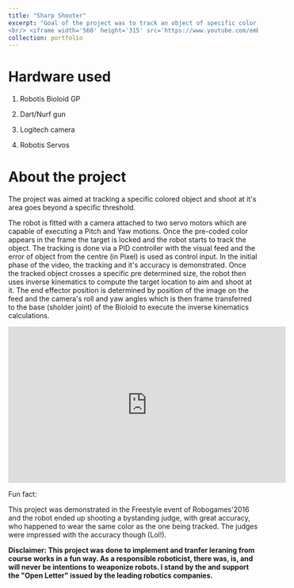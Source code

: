 ```yaml
---
title: "Sharp Shooter"
excerpt: "Goal of the project was to track an object of specific color and aim to shoot it when it reaches a specific treshold.
<br/> <iframe width='560' height='315' src='https://www.youtube.com/embed/BUanlEODqq4' title='YouTube video player' frameborder='0' allow='accelerometer; autoplay; clipboard-write; encrypted-media; gyroscope; picture-in-picture; web-share' allowfullscreen> </iframe>"
collection: portfolio
---
```


Hardware used
===
1. Robotis Bioloid GP 

2. Dart/Nurf gun

3. Logitech camera

4. Robotis Servos

About the project
===
The project was aimed at tracking a specific colored object and shoot at it's area goes beyond a specific threshold. 

The robot is fitted with a camera attached to two servo motors which are capable of executing a Pitch and Yaw motions. Once the pre-coded color appears in the frame the target is locked and the robot starts to track the object. The tracking is done via a PID controller with the visual feed and the error of object from the centre (in Pixel) is used as control input. In the initial phase of the video, the tracking and it's accuracy is demonstrated. Once the tracked object crosses a specific pre determined size, the robot then uses inverse kinematics to compute the target location to aim and shoot at it. The end effector position is determined by position of the image on the feed and the camera's roll and yaw angles which is then frame transferred to the base (sholder joint) of the Bioloid to execute the inverse kinematics calculations. 

<iframe width="560" height="315" src="https://www.youtube.com/embed/BUanlEODqq4" title="YouTube video player" frameborder="0" allow="accelerometer; autoplay; clipboard-write; encrypted-media; gyroscope; picture-in-picture; web-share" allowfullscreen></iframe> 

Fun fact:

This project was demonstrated in the Freestyle event of Robogames'2016 and the robot ended up shooting a bystanding judge, with great accuracy, who happened to wear the same color as the one being tracked. The judges were impressed with the accuracy though (Lol!). 

**Disclaimer:  This project was done to implement and tranfer leraning from course works in a fun way. As a responsible roboticist, there was, is, and will never be intentions to weaponize robots.  I stand by the and support the "Open Letter" issued by the leading robotics companies.**
